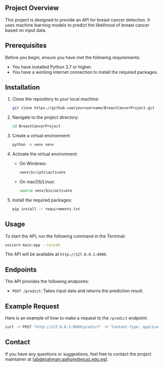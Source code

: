 ## Project Overview

This project is designed to provide an API for breast cancer detection. It uses machine learning models to predict the likelihood of breast cancer based on input data.

## Prerequisites

Before you begin, ensure you have met the following requirements:
- You have installed Python 3.7 or higher.
- You have a working internet connection to install the required packages.

## Installation

1. Clone the repository to your local machine:

    ```bash
    git clone https://github.com/yourusername/BreastCancerProject.git
    ```

2. Navigate to the project directory:

    ```bash
    cd BreastCancerProject
    ```

3. Create a virtual environment:

    ```bash
    python -m venv venv
    ```

4. Activate the virtual environment:

    - On Windows:

        ```bash
        venv\Scripts\activate
        ```

    - On macOS/Linux:

        ```bash
        source venv/bin/activate
        ```

5. Install the required packages:

    ```bash
    pip install -r requirements.txt
    ```

## Usage

To start the API, run the following command in the Terminal:

```bash
uvicorn main:app --reload
```

The API will be available at `http://127.0.0.1:8000`.

## Endpoints

The API provides the following endpoints:

- `POST /predict`: Takes input data and returns the prediction result.

## Example Request

Here is an example of how to make a request to the `/predict` endpoint:

```bash
curl -X POST "http://127.0.0.1:8000/predict" -H "Content-Type: application/json" -d '{"feature1": value1, "feature2": value2, ...}'
```

## Contact

If you have any questions or suggestions, feel free to contact the project maintainer at [abdelrahman.galhom@ejust.edu.eg].

